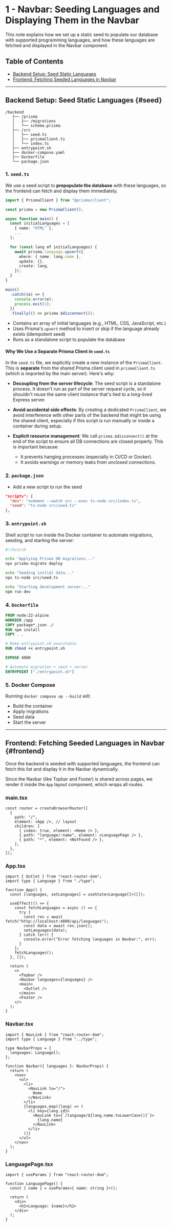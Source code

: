 # 1 - Navbar: Seeding Languages and Displaying Them in the Navbar

This note explains how we set up a static seed to populate our database with supported programming languages, and how these languages are fetched and displayed in the Navbar component.

## Table of Contents

- [Backend Setup: Seed Static Languages](#seed)
- [Frontend: Fetching Seeded Languages in Navbar](#frontend)

---

## Backend Setup: Seed Static Languages {#seed}

```text
/backend                  
   ├── /prisma
   │   ├── /migrations
   │   └── schema.prisma
   ├── /src
   │   ├── seed.ts   
   │   ├── prismaClient.ts  
   │   └── index.ts             
   ├── entrypoint.sh             
   ├── docker-compose.yaml  
   ├── Dockerfile
   └── package.json
```

### 1. `seed.ts`

We use a seed script to **prepopulate the database** with these languages, so the frontend can fetch and display them immediately.

```ts
import { PrismaClient } from "@prisma/client";

const prisma = new PrismaClient();

async function main() {
  const initialLanguages = [
    { name: "HTML" },
    ...
  ];

  for (const lang of initialLanguages) {
    await prisma.language.upsert({
      where: { name: lang.name },
      update: {},
      create: lang,
    });
  }
}

main()
  .catch((e) => {
    console.error(e);
    process.exit(1);
  })
  .finally(() => prisma.$disconnect());
```

- Contains an array of initial languages (e.g., HTML, CSS, JavaScript, etc.)
- Uses Prisma's `upsert` method to insert or skip if the language already exists (idempotent seed)
- Runs as a standalone script to populate the database

#### Why We Use a Separate Prisma Client in `seed.ts`

In the `seed.ts` file, we explicitly create a new instance of the `PrismaClient`. This is **separate** from the shared Prisma client used in `prismaClient.ts` (which is imported by the main server). Here's why:

- **Decoupling from the server lifecycle**: The seed script is a standalone process. It doesn't run as part of the server request cycle, so it shouldn't reuse the same client instance that's tied to a long-lived Express server.

- **Avoid accidental side effects**: By creating a dedicated `PrismaClient`, we avoid interference with other parts of the backend that might be using the shared client, especially if this script is run manually or inside a container during setup.

- **Explicit resource management**: We call `prisma.$disconnect()` at the end of the script to ensure all DB connections are closed properly. This is important because:

  - It prevents hanging processes (especially in CI/CD or Docker).
  - It avoids warnings or memory leaks from unclosed connections.

### 2. `package.json`

- Add a new script to run the seed

```json
"scripts": {
  "dev": "nodemon --watch src --exec ts-node src/index.ts",
  "seed": "ts-node src/seed.ts"
},
```

### 3. `entrypoint.sh`

Shell script to run inside the Docker container to automate migrations, seeding, and starting the server:

```sh
#!/bin/sh

echo "Applying Prisma DB migrations..."
npx prisma migrate deploy

echo "Seeding initial data..."
npx ts-node src/seed.ts

echo "Starting development server..."
npm run dev
```

### 4. `Dockerfile`

```dockerfile
FROM node:22-alpine
WORKDIR /app
COPY package*.json ./
RUN npm install
COPY . .

# Make entrypoint.sh executable
RUN chmod +x entrypoint.sh

EXPOSE 4000

# Automate migration + seed + server
ENTRYPOINT ["./entrypoint.sh"]
```

### 5. Docker Compose

Running `docker compose up --build` will:

- Build the container
- Apply migrations
- Seed data
- Start the server

---

## Frontend: Fetching Seeded Languages in Navbar {#frontend}

Once the backend is seeded with supported languages, the frontend can fetch this list and display it in the Navbar dynamically.

Since the Navbar (like Topbar and Footer) is shared across pages, we render it inside the `App` layout component, which wraps all routes.

### main.tsx

```tsx
const router = createBrowserRouter([
  {
    path: "/",
    element: <App />, // layout
    children: [
      { index: true, element: <Home /> },
      { path: "language/:name", element: <LanguagePage /> },
      { path: "*", element: <NotFound /> },
    ],
  },
]);
```

### App.tsx

```tsx
import { Outlet } from "react-router-dom";
import type { Language } from "./type";

function App() {
  const [languages, setLanguages] = useState<Language[]>([]);

  useEffect(() => {
    const fetchLanguages = async () => {
      try {
        const res = await fetch("http://localhost:4000/api/languages");
        const data = await res.json();
        setLanguages(data);
      } catch (err) {
        console.error("Error fetching languages in Navbar:", err);
      }
    };
    fetchLanguages();
  }, []);

  return (
    <>
      <Topbar />
      <Navbar languages={languages} />
      <main>
        <Outlet />
      </main>
      <Footer />
    </>
  );
}
```

### Navbar.tsx

```tsx
import { NavLink } from "react-router-dom";
import type { Language } from "../type";

type NavbarProps = {
  languages: Language[];
};

function Navbar({ languages }: NavbarProps) {
  return (
    <nav>
      <ul>
        <li>
          <NavLink to="/">
            Home
          </NavLink>
        </li>
        {languages.map((lang) => (
          <li key={lang.id}>
            <NavLink to={`/language/${lang.name.toLowerCase()}`}>
              {lang.name}
            </NavLink>
          </li>
        ))}
      </ul>
    </nav>
  );
}
```

### LanguagePage.tsx

```tsx
import { useParams } from "react-router-dom";

function LanguagePage() {
  const { name } = useParams<{ name: string }>();

  return (
    <div>
      <h2>Language: {name}</h2>
    </div>
  );
}
```

